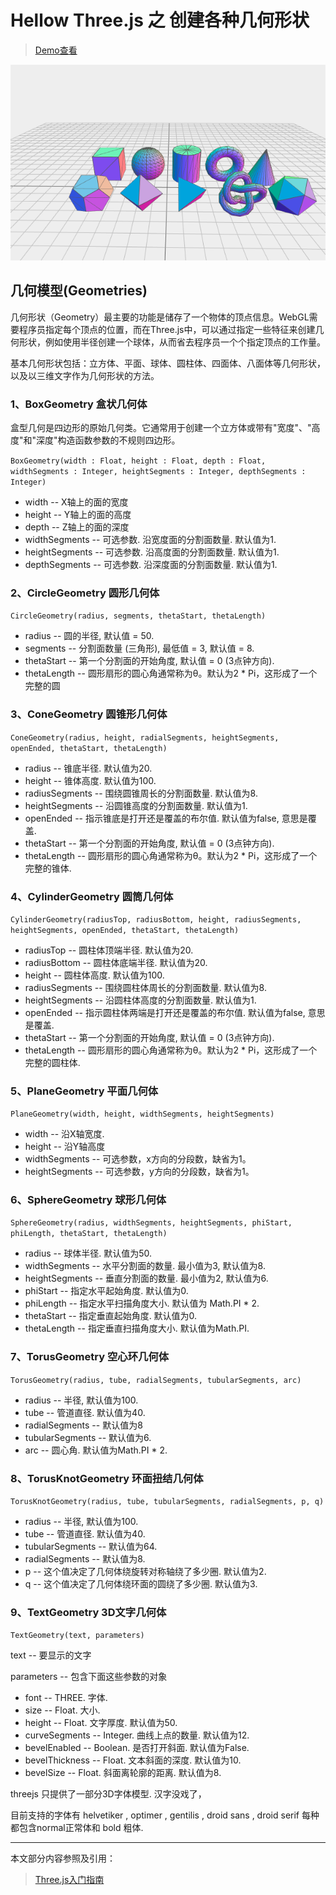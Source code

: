 # Hellow Three.js 之 创建各种几何形状

> [Demo查看](http://codeffe.com/demo/hello-threejs/hello-geometry.html)

![geometry](./images/geometrys.png)

## 几何模型(Geometries)

几何形状（Geometry）最主要的功能是储存了一个物体的顶点信息。WebGL需要程序员指定每个顶点的位置，而在Three.js中，可以通过指定一些特征来创建几何形状，例如使用半径创建一个球体，从而省去程序员一个个指定顶点的工作量。

基本几何形状包括：立方体、平面、球体、圆柱体、四面体、八面体等几何形状，以及以三维文字作为几何形状的方法。

### 1、BoxGeometry 盒状几何体

盒型几何是四边形的原始几何类。它通常用于创建一个立方体或带有"宽度"、"高度"和"深度"构造函数参数的不规则四边形。

`BoxGeometry(width : Float, height : Float, depth : Float, widthSegments : Integer, heightSegments : Integer, depthSegments : Integer)`

- width -- X轴上的面的宽度
- height -- Y轴上的面的高度
- depth -- Z轴上的面的深度
- widthSegments -- 可选参数. 沿宽度面的分割面数量. 默认值为1.
- heightSegments -- 可选参数. 沿高度面的分割面数量. 默认值为1.
- depthSegments -- 可选参数. 沿深度面的分割面数量. 默认值为1.

### 2、CircleGeometry 圆形几何体

`CircleGeometry(radius, segments, thetaStart, thetaLength)`

- radius -- 圆的半径, 默认值 = 50.
- segments -- 分割面数量 (三角形), 最低值 = 3, 默认值 = 8.
- thetaStart -- 第一个分割面的开始角度, 默认值 = 0 (3点钟方向).
- thetaLength -- 圆形扇形的圆心角通常称为θ。默认为2 * Pi，这形成了一个完整的圆

### 3、ConeGeometry 圆锥形几何体

`ConeGeometry(radius, height, radialSegments, heightSegments, openEnded, thetaStart, thetaLength)`

- radius -- 锥底半径. 默认值为20.
- height -- 锥体高度. 默认值为100.
- radiusSegments -- 围绕圆锥周长的分割面数量. 默认值为8.
- heightSegments -- 沿圆锥高度的分割面数量. 默认值为1.
- openEnded -- 指示锥底是打开还是覆盖的布尔值. 默认值为false, 意思是覆盖.
- thetaStart -- 第一个分割面的开始角度, 默认值 = 0 (3点钟方向).
- thetaLength -- 圆形扇形的圆心角通常称为θ。默认为2 * Pi，这形成了一个完整的锥体.

### 4、CylinderGeometry 圆筒几何体

`CylinderGeometry(radiusTop, radiusBottom, height, radiusSegments, heightSegments, openEnded, thetaStart, thetaLength)`

- radiusTop -- 圆柱体顶端半径. 默认值为20.
- radiusBottom -- 圆柱体底端半径. 默认值为20.
- height -- 圆柱体高度. 默认值为100.
- radiusSegments -- 围绕圆柱体周长的分割面数量. 默认值为8.
- heightSegments -- 沿圆柱体高度的分割面数量. 默认值为1.
- openEnded -- 指示圆柱体两端是打开还是覆盖的布尔值. 默认值为false, 意思是覆盖.
- thetaStart -- 第一个分割面的开始角度, 默认值 = 0 (3点钟方向).
- thetaLength -- 圆形扇形的圆心角通常称为θ。默认为2 * Pi，这形成了一个完整的圆柱体.

### 5、PlaneGeometry 平面几何体

`PlaneGeometry(width, height, widthSegments, heightSegments)`

- width -- 沿X轴宽度.
- height -- 沿Y轴高度
- widthSegments -- 可选参数，x方向的分段数，缺省为1。
- heightSegments -- 可选参数，y方向的分段数，缺省为1。

### 6、SphereGeometry 球形几何体

`SphereGeometry(radius, widthSegments, heightSegments, phiStart, phiLength, thetaStart, thetaLength)`

- radius -- 球体半径. 默认值为50.
- widthSegments -- 水平分割面的数量. 最小值为3, 默认值为8.
- heightSegments -- 垂直分割面的数量. 最小值为2, 默认值为6.
- phiStart -- 指定水平起始角度. 默认值为0.
- phiLength -- 指定水平扫描角度大小. 默认值为 Math.PI * 2.
- thetaStart -- 指定垂直起始角度. 默认值为0.
- thetaLength -- 指定垂直扫描角度大小. 默认值为Math.PI.

### 7、TorusGeometry 空心环几何体

`TorusGeometry(radius, tube, radialSegments, tubularSegments, arc)`

- radius -- 半径, 默认值为100.
- tube -- 管道直径. 默认值为40.
- radialSegments -- 默认值为8
- tubularSegments -- 默认值为6.
- arc -- 圆心角. 默认值为Math.PI * 2.

### 8、TorusKnotGeometry 环面扭结几何体

`TorusKnotGeometry(radius, tube, tubularSegments, radialSegments, p, q)`

- radius -- 半径, 默认值为100.
- tube -- 管道直径. 默认值为40.
- tubularSegments -- 默认值为64.
- radialSegments -- 默认值为8.
- p -- 这个值决定了几何体绕旋转对称轴绕了多少圈. 默认值为2.
- q -- 这个值决定了几何体绕环面的圆绕了多少圈. 默认值为3.

### 9、TextGeometry 3D文字几何体

`TextGeometry(text, parameters)`

text -- 要显示的文字

parameters -- 包含下面这些参数的对象

- font -- THREE. 字体.
- size -- Float. 大小.
- height -- Float. 文字厚度. 默认值为50.
- curveSegments -- Integer. 曲线上点的数量. 默认值为12.
- bevelEnabled -- Boolean. 是否打开斜面. 默认值为False.
- bevelThickness -- Float. 文本斜面的深度. 默认值为10.
- bevelSize -- Float. 斜面离轮廓的距离. 默认值为8.

threejs 只提供了一部分3D字体模型. 汉字没戏了，

目前支持的字体有 helvetiker , optimer , gentilis , droid sans , droid serif 每种都包含normal正常体和 bold 粗体.

--------------------------------------------------------------------------------

本文部分内容参照及引用：

> [Three.js入门指南](http://www.ituring.com.cn/book/1272)
